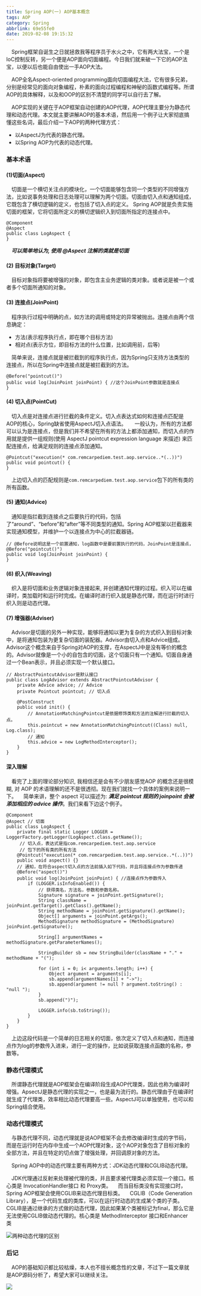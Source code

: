 ```yaml
---
title: Spring AOP(一) AOP基本概念
tags: AOP
category: Spring
abbrlink: 69e55fe0
date: 2019-02-08 19:15:32
---
```

&emsp;Spring框架自诞生之日就拯救我等程序员于水火之中，它有两大法宝，一个是IoC控制反转，另一个便是AOP面向切面编程。今日我们就来破一下它的AOP法宝，以便以后也能自由使出一手AOP大法。

&emsp;AOP全名Aspect-oriented programming面向切面编程大法，它有很多兄弟，分别是经常见的面向对象编程，朴素的面向过程编程和神秘的函数式编程等。所谓AOP的具体解释，以及和OOP的区别不清楚的同学可以自行去了解。

&emsp;AOP实现的关键在于AOP框架自动创建的AOP代理，AOP代理主要分为静态代理和动态代理。本文就主要讲解AOP的基本术语，然后用一个例子让大家彻底搞懂这些名词，最后介绍一下AOP的两种代理方式：
- 以AspectJ为代表的静态代理。
- 以Spring AOP为代表的动态代理。


### 基本术语
#### (1)切面(Aspect)
&emsp;切面是一个横切关注点的模块化，一个切面能够包含同一个类型的不同增强方法，比如说事务处理和日志处理可以理解为两个切面。切面由切入点和通知组成，它既包含了横切逻辑的定义，也包括了切入点的定义。 Spring AOP就是负责实施切面的框架，它将切面所定义的横切逻辑织入到切面所指定的连接点中。

```
@Component
@Aspect
public class LogAspect {
}
```
&emsp;***可以简单地认为, 使用 @Aspect 注解的类就是切面***

#### (2) 目标对象(Target)
&emsp;目标对象指将要被增强的对象，即包含主业务逻辑的类对象。或者说是被一个或者多个切面所通知的对象。


#### (3) 连接点(JoinPoint)
&emsp;程序执行过程中明确的点，如方法的调用或特定的异常被抛出。连接点由两个信息确定：

- 方法(表示程序执行点，即在哪个目标方法)
- 相对点(表示方位，即目标方法的什么位置，比如调用前，后等)

&emsp;简单来说，连接点就是被拦截到的程序执行点，因为Spring只支持方法类型的连接点，所以在Spring中连接点就是被拦截到的方法。
```
@Before("pointcut()")
public void log(JoinPoint joinPoint) { //这个JoinPoint参数就是连接点
}
```
#### (4) 切入点(PointCut)

&emsp;切入点是对连接点进行拦截的条件定义。切入点表达式如何和连接点匹配是AOP的核心，Spring缺省使用AspectJ切入点语法。 
&emsp;一般认为，所有的方法都可以认为是连接点，但是我们并不希望在所有的方法上都添加通知，而切入点的作用就是提供一组规则(使用 AspectJ pointcut expression language 来描述) 来匹配连接点，给满足规则的连接点添加通知。

```
@Pointcut("execution(* com.remcarpediem.test.aop.service..*(..))")
public void pointcut() {
}
```
&emsp;上边切入点的匹配规则是`com.remcarpediem.test.aop.service`包下的所有类的所有函数。
#### (5) 通知(Advice)
&emsp;通知是指拦截到连接点之后要执行的代码，包括了“around”、“before”和“after”等不同类型的通知。Spring AOP框架以拦截器来实现通知模型，并维护一个以连接点为中心的拦截器链。 

```
// @Before说明这是一个前置通知，log函数中是要前置执行的代码，JoinPoint是连接点，
@Before("pointcut()")
public void log(JoinPoint joinPoint) { 
}
```

#### (6) 织入(Weaving)
&emsp;织入是将切面和业务逻辑对象连接起来, 并创建通知代理的过程。织入可以在编译时，类加载时和运行时完成。在编译时进行织入就是静态代理，而在运行时进行织入则是动态代理。


#### (7) 增强器(Adviser)
&emsp;Advisor是切面的另外一种实现，能够将通知以更为复杂的方式织入到目标对象中，是将通知包装为更复杂切面的装配器。Advisor由切入点和Advice组成。
&emsp;Advisor这个概念来自于Spring对AOP的支撑，在AspectJ中是没有等价的概念的。Advisor就像是一个小的自包含的切面，这个切面只有一个通知。切面自身通过一个Bean表示，并且必须实现一个默认接口。

```
// AbstractPointcutAdvisor是默认接口
public class LogAdvisor extends AbstractPointcutAdvisor {
    private Advice advice; // Advice
    private Pointcut pointcut; // 切入点

    @PostConstruct
    public void init() {
        // AnnotationMatchingPointcut是依据修饰类和方法的注解进行拦截的切入点。
        this.pointcut = new AnnotationMatchingPointcut((Class) null, Log.class);
        // 通知
        this.advice = new LogMethodInterceptor();
    }
}

```
#### 深入理解
&emsp;看完了上面的理论部分知识, 我相信还是会有不少朋友感觉AOP 的概念还是很模糊, 对 AOP 的术语理解的还不是很透彻。现在我们就找一个具体的案例来说明一下。
&emsp;简单来讲，整个 aspect 可以描述为: ***满足 pointcut 规则的 joinpoint 会被添加相应的 advice 操作***。我们来看下边这个例子。
```
@Component
@Aspect // 切面
public class LogAspect {
    private final static Logger LOGGER = LoggerFactory.getLogger(LogAspect.class.getName());
     // 切入点，表达式是指com.remcarpediem.test.aop.service
     // 包下的所有类的所有方法
    @Pointcut("execution(* com.remcarpediem.test.aop.service..*(..))")
    public void aspect() {}
    // 通知，在符合aspect切入点的方法前插入如下代码，并且将连接点作为参数传递
    @Before("aspect()")
    public void log(JoinPoint joinPoint) { //连接点作为参数传入
        if (LOGGER.isInfoEnabled()) {
            // 获得类名，方法名，参数和参数名称。
            Signature signature = joinPoint.getSignature();
            String className = joinPoint.getTarget().getClass().getName();
            String methodName = joinPoint.getSignature().getName();
            Object[] arguments = joinPoint.getArgs();
            MethodSignature methodSignature = (MethodSignature) joinPoint.getSignature();

            String[] argumentNames = methodSignature.getParameterNames();

            StringBuilder sb = new StringBuilder(className + "." + methodName + "(");

            for (int i = 0; i< arguments.length; i++) {
                Object argument = arguments[i];
                sb.append(argumentNames[i] + "->");
                sb.append(argument != null ? argument.toString() : "null ");
            }
            sb.append(")");

            LOGGER.info(sb.toString());
        }
    }
}
```
&emsp;上边这段代码是一个简单的日志相关的切面，依次定义了切入点和通知，而连接点作为log的参数传入进来，进行一定的操作，比如说获取连接点函数的名称，参数等。

### 静态代理模式
&emsp;所谓静态代理就是AOP框架会在编译阶段生成AOP代理类，因此也称为编译时增强。ApsectJ是静态代理的实现之一，也是最为流行的。静态代理由于在编译时就生成了代理类，效率相比动态代理要高一些。AspectJ可以单独使用，也可以和Spring结合使用。

### 动态代理模式
&emsp;与静态代理不同，动态代理就是说AOP框架不会去修改编译时生成的字节码，而是在运行时在内存中生成一个AOP代理对象，这个AOP对象包含了目标对象的全部方法，并且在特定的切点做了增强处理，并回调原对象的方法。

&emsp;Spring AOP中的动态代理主要有两种方式：JDK动态代理和CGLIB动态代理。

&emsp;JDK代理通过反射来处理被代理的类，并且要求被代理类必须实现一个接口。核心类是 InvocationHandler接口 和 Proxy类。
&emsp;而当目标类没有实现接口时，Spring AOP框架会使用CGLIB来动态代理目标类。
&emsp;CGLIB（Code Generation Library），是一个代码生成的类库，可以在运行时动态的生成某个类的子类。CGLIB是通过继承的方式做的动态代理，因此如果某个类被标记为final，那么它是无法使用CGLIB做动态代理的。核心类是 MethodInterceptor 接口和Enhancer 类

![两种动态代理的区别](https://upload-images.jianshu.io/upload_images/623378-c854d59f8fb95c4d.png?imageMogr2/auto-orient/strip%7CimageView2/2/w/1240)

### 后记
&emsp;AOP的基础知识都比较枯燥，本人也不擅长概念性的文章，不过下一篇文章就是AOP源码分析了，希望大家可以继续关注。

![](https://upload-images.jianshu.io/upload_images/623378-7d960275042f309d.jpg?imageMogr2/auto-orient/strip%7CimageView2/2/w/1240)

